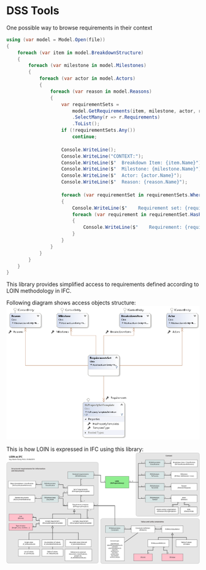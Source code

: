 # DSS Tools

One possible way to browse requirements in their context

```cs
using (var model = Model.Open(file))
{
    foreach (var item in model.BreakdownStructure)
    {
        foreach (var milestone in model.Milestones)
        {
            foreach (var actor in model.Actors)
            {
                foreach (var reason in model.Reasons)
                {
                    var requirementSets = 
                        model.GetRequirements(item, milestone, actor, reason)
                        .SelectMany(r => r.Requirements)
                        .ToList();
                    if (!requirementSets.Any())
                        continue;

                    Console.WriteLine();
                    Console.WriteLine("CONTEXT:");
                    Console.WriteLine($"  Breakdown Item: {item.Name}");
                    Console.WriteLine($"  Milestone: {milestone.Name}");
                    Console.WriteLine($"  Actor: {actor.Name}");
                    Console.WriteLine($"  Reason: {reason.Name}");

                    foreach (var requirementSet in requirementSets.Where(r => r.HasPropertyTemplates.Any()))
                    {
                        Console.WriteLine($"    Requirement set: {requirementSet.Name}");
                        foreach (var requirement in requirementSet.HasPropertyTemplates)
                        {
                            Console.WriteLine($"    Requirement: {requirement.Name} ({requirement.Description})");
                        }
                    }
                }
            }
        }
    }
}

```

This library provides simplified access to requirements defined according to LOIN methodology in IFC.

Following diagram shows access objects structure:
![LOIN C# diagram](LOINDiagram.png)

This is how LOIN is expressed in IFC using this library:
![LOIN as IFC](LOIN_as_IFC_en.svg)